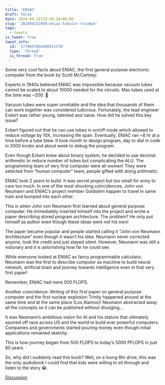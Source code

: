 ```yaml
---
title: 'ENIAC'
draft: false
date: 2024-04-15T19:59:24+00:00
slug: '202404151959-eniac-tubular-triumph'
tags:
  - tweets
is_tweet: true
tweet_info:
  id: '1779857054498521278'
  type: 'thread'
  is_thread: True
---
```




Some very cool facts about ENIAC, the first general purpose electronic computer from the book by Scott McCartney:

Experts in 1940s believed ENIAC was impossible because vacuum tubes cannot be scaled to about 10000 needed for the circuits. Max tubes used at the time was ~200. 🧵

Vacuum tubes were super unreliable and the idea that thousands of them can work together was considered ludicrous. Fortunately, the lead engineer Eckert was rather young, talented and naive. How did he solved this key issue?

Eckert figured out that he can use tubes in on/off mode which allowed to reduce voltage by 10X, increasing life span. Eventually, ENIAC ran ~8 hr at a time before a tube blew. It took month to design program, day to dial in code in 3000 knobs and about week to debug the program.

Even though Eckert knew about binary system, he decided to use decimal arithmetic to reduce number of tubes but complicating the ALU. The programming team of very first computer were all women! They were selected from “human computer” team, people gifted with doing arithmetic.

ENIAC took 2 years to build. It was secret project but too small for army to care too much. In one of the most shocking coincidences,  John von Neumann and ENIAC’s project member Goldstein happen to travel in same train and bumped into each other.

This is when John von Neumann first learned about general purpose computer. He immediately inserted himself into the project and wrote a paper describing stored program architecture. The problem? He only put himself as author even though these ideas were not his own!

The paper became popular and people started calling it “John von Neumann Architecture” even though it wasn’t his idea. Neumann never corrected anyone, took the credit and just stayed silent. However, Neumann was still a visionary and it is astonishing how far he could see.

While everyone looked at ENIAC as fancy programmable calculator, Neumann was the first to describe computer as machine to build neural network, artificial brain and journey towards intelligence even in that very first paper!

Remember, ENIAC had mere 500 FLOPS.

Another coincidence: Writing of this first paper on general purpose computer and the first nuclear explosion Trinity happened around at the same time and at the same place (Los Alamos)! Neumann abstracted away all the concepts so it can be published without divulging…

It was Neumann’s ambitious vision for AI and his stature that ultimately spurred off race across US and the world to build ever powerful computers. Companies and governments started pouring money even though initial applications remained sketchy.

This is how journey began from 500 FLOPS to today’s 5000 PFLOPS in just 80 years.

So, why did I suddenly read this book? Well, on a loong 6hr drive, this was the only audiobook I could find that kids were willing to sit through and listen to the story 😂.

[Discussion](https://x.com/sytelus/status/1779857054498521278)
